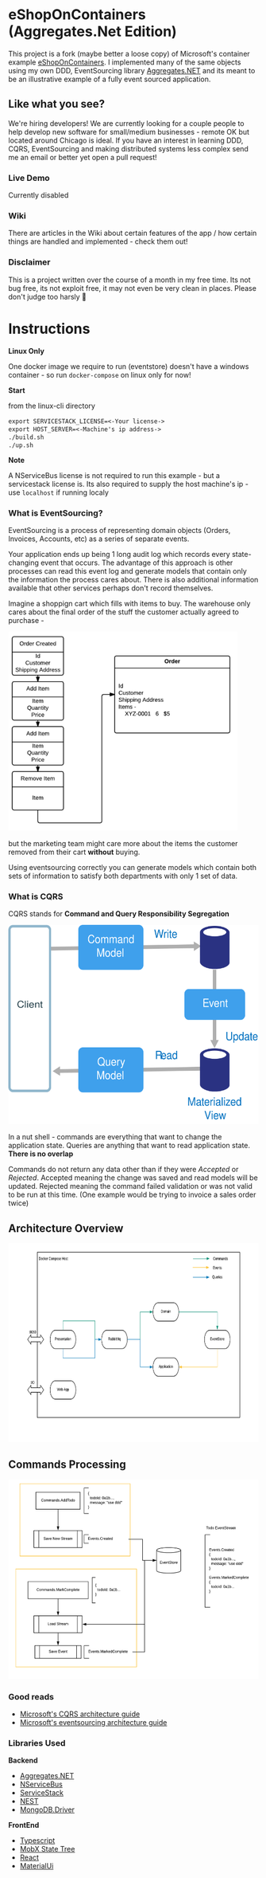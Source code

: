 # eShopOnContainers (Aggregates.Net Edition)

This project is a fork (maybe better a loose copy) of Microsoft's container example [eShopOnContainers](https://github.com/dotnet-architecture/eShopOnContainers).  I implemented many of the same objects using my own DDD, EventSourcing library [Aggregates.NET](https://github.com/volak/Aggregates.NET) and its meant to be an illustrative example of a fully event sourced application.

## Like what you see?

We're hiring developers!  We are currently looking for a couple people to help develop new software for small/medium businesses - remote OK but located around Chicago is ideal.  If you have an interest in learning DDD, CQRS, EventSourcing and making distributed systems less complex send me an email or better yet open a pull request!

### Live Demo

Currently disabled

### Wiki

There are articles in the Wiki about certain features of the app / how certain things are handled and implemented - check them out!

### Disclaimer

This is a project written over the course of a month in my free time.  Its not bug free, its not exploit free, it may not even be very clean in places.  Please don't judge too harsly 🙏 

# Instructions

**Linux Only**

One docker image we require to run (eventstore) doesn't have a windows container - so run `docker-compose` on linux only for now!

**Start**

from the linux-cli directory
```
export SERVICESTACK_LICENSE=<-Your license->
export HOST_SERVER=<-Machine's ip address->
./build.sh
./up.sh
```

**Note**

A NServiceBus license is not required to run this example - but a servicestack license is.
Its also required to supply the host machine's ip - use `localhost` if running localy

### What is EventSourcing?

EventSourcing is a process of representing domain objects (Orders, Invoices, Accounts, etc) as a series of separate events.

Your application ends up being 1 long audit log which records every state-changing event that occurs.  The advantage of this approach is other processes can read this event log and generate models that contain only the information the process cares about.  There is also additional information available that other services perhaps don't record themselves.

Imagine a shoppign cart which fills with items to buy.  The warehouse only cares about the final order of the stuff the customer actually agreed to purchase -

<img src="img/eventsourcing.png" height="400px">

but the marketing team might care more about the items the customer removed from their cart **without** buying.  

Using eventsourcing correctly you can generate models which contain both sets of information to satisfy both departments with only 1 set of data.

### What is CQRS

CQRS stands for **Command and Query Responsibility Segregation**

<img src="img/cqrs-logical.svg" height="400px">

In a nut shell - commands are everything that want to change the application state.  Queries are anything that want to read application state.  **There is no overlap**

Commands do not return any data other than if they were *Accepted* or *Rejected*. Accepted meaning the change was saved and read models will be updated.  Rejected meaning the command failed validation or was not valid to be run at this time.  (One example would be trying to invoice a sales order twice)

## Architecture Overview

<img src="img/overview.png" height="400px">

## Commands Processing

<img src="img/commands.png" height="400px">

### Good reads

* [Microsoft's CQRS architecture guide](https://docs.microsoft.com/en-us/azure/architecture/guide/architecture-styles/cqrs)
* [Microsoft's eventsourcing architecture guide](https://docs.microsoft.com/en-us/azure/architecture/patterns/event-sourcing)

### Libraries Used

**Backend**
* [Aggregates.NET](https://github.com/volak/Aggregates.NET)
* [NServiceBus](https://github.com/Particular/NServiceBus)
* [ServiceStack](https://github.com/ServiceStack/ServiceStack)
* [NEST](https://github.com/elastic/elasticsearch-net)
* [MongoDB.Driver](https://docs.mongodb.com/ecosystem/drivers/csharp/)

**FrontEnd**
* [Typescript](https://github.com/Microsoft/TypeScript)
* [MobX State Tree](https://github.com/mobxjs/mobx-state-tree)
* [React](https://github.com/facebook/react)
* [MaterialUi](https://github.com/mui-org/material-ui)
